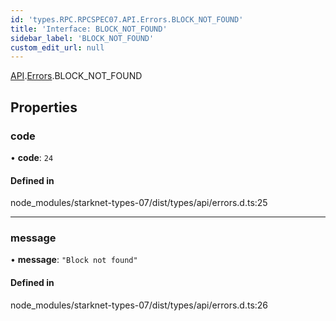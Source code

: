 ```yaml
---
id: 'types.RPC.RPCSPEC07.API.Errors.BLOCK_NOT_FOUND'
title: 'Interface: BLOCK_NOT_FOUND'
sidebar_label: 'BLOCK_NOT_FOUND'
custom_edit_url: null
---
```


[API](../namespaces/types.RPC.RPCSPEC07.API.md).[Errors](../namespaces/types.RPC.RPCSPEC07.API.Errors.md).BLOCK_NOT_FOUND

## Properties

### code

• **code**: `24`

#### Defined in

node_modules/starknet-types-07/dist/types/api/errors.d.ts:25

---

### message

• **message**: `"Block not found"`

#### Defined in

node_modules/starknet-types-07/dist/types/api/errors.d.ts:26

